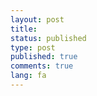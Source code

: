 ```yaml
---
layout: post
title:
status: published
type: post
published: true
comments: true
lang: fa
---
```



<p class="justify">



</p>
